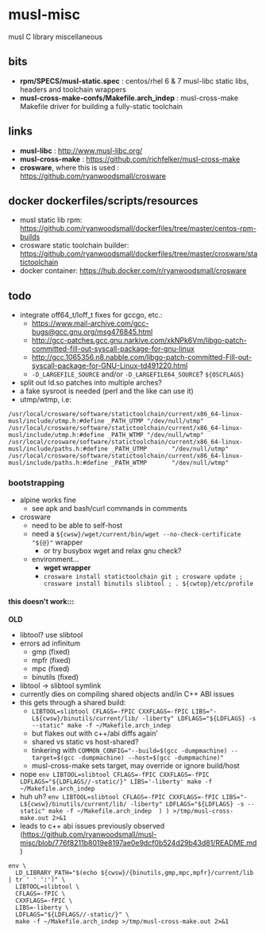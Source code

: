 # musl-misc
musl C library miscellaneous

## bits
- **rpm/SPECS/musl-static.spec** : centos/rhel 6 & 7 musl-libc static libs, headers and toolchain wrappers
- **musl-cross-make-confs/Makefile.arch_indep** : musl-cross-make Makefile driver for building a fully-static toolchain

## links
- **musl-libc** : http://www.musl-libc.org/
- **musl-cross-make** : https://github.com/richfelker/musl-cross-make
- **crosware**, where this is used : https://github.com/ryanwoodsmall/crosware

## docker dockerfiles/scripts/resources
- musl static lib rpm: https://github.com/ryanwoodsmall/dockerfiles/tree/master/centos-rpm-builds
- crosware static toolchain builder: https://github.com/ryanwoodsmall/dockerfiles/tree/master/crosware/statictoolchain
- docker container: https://hub.docker.com/r/ryanwoodsmall/crosware

## todo
- integrate off64\_t/loff\_t fixes for gccgo, etc.:
  - https://www.mail-archive.com/gcc-bugs@gcc.gnu.org/msg476845.html
  - http://gcc-patches.gcc.gnu.narkive.com/xkNPk6Vm/libgo-patch-committed-fill-out-syscall-package-for-gnu-linux
  - http://gcc.1065356.n8.nabble.com/libgo-patch-committed-Fill-out-syscall-package-for-GNU-Linux-td491220.html
  - ```-D_LARGEFILE_SOURCE``` and/or ```-D_LARGEFILE64_SOURCE```? ```${OSCFLAGS}```
- split out ld.so patches into multiple arches?
- a fake sysroot is needed (perl and the like can use it)
- utmp/wtmp, i.e:
```
/usr/local/crosware/software/statictoolchain/current/x86_64-linux-musl/include/utmp.h:#define _PATH_UTMP "/dev/null/utmp"
/usr/local/crosware/software/statictoolchain/current/x86_64-linux-musl/include/utmp.h:#define _PATH_WTMP "/dev/null/wtmp"
/usr/local/crosware/software/statictoolchain/current/x86_64-linux-musl/include/paths.h:#define _PATH_UTMP       "/dev/null/utmp"
/usr/local/crosware/software/statictoolchain/current/x86_64-linux-musl/include/paths.h:#define _PATH_WTMP       "/dev/null/wtmp"
```

### bootstrapping
- alpine works fine
  - see apk and bash/curl commands in comments
- crosware
  - need to be able to self-host
  - need a ```${cwsw}/wget/current/bin/wget --no-check-certificate "${@}"``` wrapper
    - or try busybox wget and relax gnu check?
  - environment...
    - **wget wrapper**
    - ```crosware install statictoolchain git ; crosware update ; crosware install binutils slibtool ; . ${cwtop}/etc/profile```

#### this doesn't work:::

**OLD**

- libtool? use slibtool
- errors ad infinitum
  - gmp (fixed)
  - mpfr (fixed)
  - mpc (fixed)
  - binutils (fixed)
- libtool -> slibtool symlink
- currently dies on compiling shared objects and/in C++ ABI issues
- this gets through a shared build:
  - ```LIBTOOL=slibtool CFLAGS=-fPIC CXXFLAGS=-fPIC LIBS="-L${cwsw}/binutils/current/lib/ -liberty" LDFLAGS="${LDFLAGS} -s --static" make -f ~/Makefile.arch_indep```
  - but flakes out with c++/abi diffs again'
  - shared vs static vs host-shared?
  - tinkering with ```COMMON_CONFIG="--build=$(gcc -dumpmachine) --target=$(gcc -dumpmachine) --host=$(gcc -dumpmachine)"```
  - musl-cross-make sets target, may override or ignore build/host
- nope ```env LIBTOOL=slibtool CFLAGS=-fPIC CXXFLAGS=-fPIC LDFLAGS="${LDFLAGS//-static/}" LIBS='-liberty' make -f ~/Makefile.arch_indep```
- huh uh? ```env LIBTOOL=slibtool CFLAGS=-fPIC CXXFLAGS=-fPIC LIBS="-L${cwsw}/binutils/current/lib/ -liberty" LDFLAGS="${LDFLAGS} -s --static" make -f ~/Makefile.arch_indep  ) ) >/tmp/musl-cross-make.out 2>&1```
- leads to c++ abi issues previously observed (https://github.com/ryanwoodsmall/musl-misc/blob/776f8211b8019e8197ae0e9dcf0b524d29b43d81/README.md)
```
env \
  LD_LIBRARY_PATH="$(echo ${cwsw}/{binutils,gmp,mpc,mpfr}/current/lib | tr ' ' ':')" \
  LIBTOOL=slibtool \
  CFLAGS=-fPIC \
  CXXFLAGS=-fPIC \
  LIBS=-liberty \
  LDFLAGS="${LDFLAGS//-static/}" \
  make -f ~/Makefile.arch_indep >/tmp/musl-cross-make.out 2>&1
```

